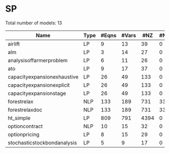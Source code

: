 #  SP

Total number of models:   13

| Name                        | Type | #Eqns | #Vars | #NZ  | #NNZ |
|-----------------------------|------|-------|-------|------|------|
| airlift                     | LP   | 9     | 13    | 39   | 0    |
| alm                         | LP   | 3     | 14    | 27   | 0    |
| analysisoffarmerproblem     | LP   | 6     | 11    | 26   | 0    |
| ato                         | LP   | 9     | 17    | 37   | 0    |
| capacityexpansionexhaustive | LP   | 26    | 49    | 133  | 0    |
| capacityexpansionexplicit   | LP   | 26    | 49    | 133  | 0    |
| capacityexpansionstage      | LP   | 26    | 49    | 133  | 0    |
| forestrelax                 | NLP  | 133   | 189   | 731  | 336  |
| forestrelaxdoc              | NLP  | 133   | 189   | 731  | 336  |
| ht_simple                   | LP   | 809   | 791   | 4394 | 0    |
| optioncontract              | NLP  | 10    | 15    | 32   | 0    |
| optionpricing               | LP   | 8     | 15    | 29   | 0    |
| stochasticstockbondanalysis | LP   | 5     | 9     | 17   | 0    |